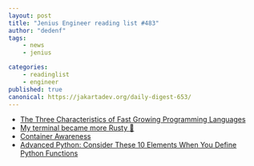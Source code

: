 ```yaml
---
layout: post
title: "Jenius Engineer reading list #483"
author: "dedenf"
tags:
    - news
    - jenius

categories:
    - readinglist
    - engineer
published: true
canonical: https://jakartadev.org/daily-digest-653/
---
```


- [The Three Characteristics of Fast Growing Programming Languages](https://redmonk.com/sogrady/2020/08/26/three-characteristics-languages/)
- [My terminal became more Rusty 🦀](https://dev.to/22mahmoud/my-terminal-became-more-rusty-4g8l)
- [Container Awareness](https://spring-gcp.saturnism.me/deployment/docker/container-awareness)
- [Advanced Python: Consider These 10 Elements When You Define Python Functions](https://medium.com/better-programming/advanced-python-consider-these-10-elements-when-you-define-python-functions-61c0be8a10ed)
